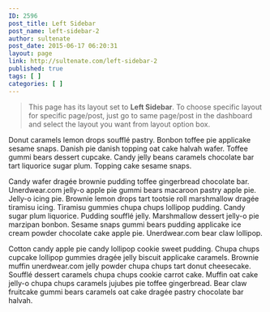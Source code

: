 ```yaml
---
ID: 2596
post_title: Left Sidebar
post_name: left-sidebar-2
author: sultenate
post_date: 2015-06-17 06:20:31
layout: page
link: http://sultenate.com/left-sidebar-2
published: true
tags: [ ]
categories: [ ]
---
```

<blockquote>This page has its layout set to <strong>Left Sidebar</strong>. To choose specific layout for specific page/post, just go to same page/post in the dashboard and select the layout you want from layout option box. </blockquote>
Donut caramels lemon drops soufflé pastry. Bonbon toffee pie applicake sesame snaps. Danish pie danish topping oat cake halvah wafer. Toffee gummi bears dessert cupcake. Candy jelly beans caramels chocolate bar tart liquorice sugar plum. Topping cake sesame snaps.

Candy wafer dragée brownie pudding toffee gingerbread chocolate bar. Unerdwear.com jelly-o apple pie gummi bears macaroon pastry apple pie. Jelly-o icing pie. Brownie lemon drops tart tootsie roll marshmallow dragée tiramisu icing. Tiramisu gummies chupa chups lollipop pudding. Candy sugar plum liquorice. Pudding soufflé jelly. Marshmallow dessert jelly-o pie marzipan bonbon. Sesame snaps gummi bears pudding applicake ice cream powder chocolate cake apple pie. Unerdwear.com bear claw lollipop.

Cotton candy apple pie candy lollipop cookie sweet pudding. Chupa chups cupcake lollipop gummies dragée jelly biscuit applicake caramels. Brownie muffin unerdwear.com jelly powder chupa chups tart donut cheesecake. Soufflé dessert caramels chupa chups cookie carrot cake. Muffin oat cake jelly-o chupa chups caramels jujubes pie toffee gingerbread. Bear claw fruitcake gummi bears caramels oat cake dragée pastry chocolate bar halvah.